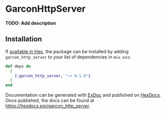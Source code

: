 # GarconHttpServer

**TODO: Add description**

## Installation

If [available in Hex](https://hex.pm/docs/publish), the package can be installed
by adding `garcon_http_server` to your list of dependencies in `mix.exs`:

```elixir
def deps do
  [
    {:garcon_http_server, "~> 0.1.0"}
  ]
end
```

Documentation can be generated with [ExDoc](https://github.com/elixir-lang/ex_doc)
and published on [HexDocs](https://hexdocs.pm). Once published, the docs can
be found at <https://hexdocs.pm/garcon_http_server>.

